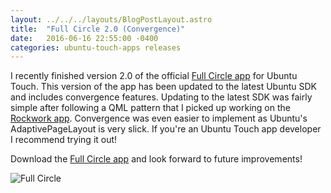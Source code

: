 ```yaml
---
layout: ../../../layouts/BlogPostLayout.astro
title:  "Full Circle 2.0 (Convergence)"
date:   2016-06-16 22:55:00 -0400
categories: ubuntu-touch-apps releases
---
```


I recently finished version 2.0 of the official
[Full Circle app](https://uappexplorer.com/app/fullcircle.bhdouglass)
for Ubuntu Touch. This version of the app has been updated to the latest Ubuntu
SDK and includes convergence features. Updating to the latest SDK was fairly simple
after following a QML pattern that I picked up working on the
[Rockwork app](http://rockwork.bhdouglass.com/). Convergence was even easier to
implement as Ubuntu's AdaptivePageLayout is very slick. If you're an Ubuntu
Touch app developer I recommend trying it out!

Download the [Full Circle app](https://uappexplorer.com/app/fullcircle.bhdouglass)
and look forward to future improvements!

![Full Circle](/images/blog/fullcircle/fullcircle2.png)
